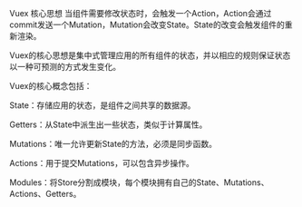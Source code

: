 Vuex 核心思想
当组件需要修改状态时，会触发一个Action，Action会通过commit发送一个Mutation，Mutation会改变State。State的改变会触发组件的重新渲染。

Vuex的核心思想是集中式管理应用的所有组件的状态，并以相应的规则保证状态以一种可预测的方式发生变化。

Vuex的核心概念包括：

State：存储应用的状态，是组件之间共享的数据源。

Getters：从State中派生出一些状态，类似于计算属性。

Mutations：唯一允许更新State的方法，必须是同步函数。

Actions：用于提交Mutations，可以包含异步操作。

Modules：将Store分割成模块，每个模块拥有自己的State、Mutations、Actions、Getters。